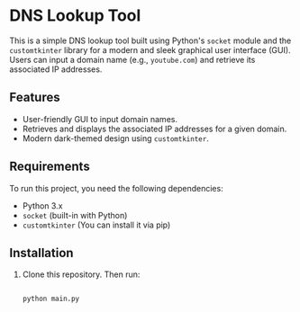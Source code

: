 # DNS Lookup Tool

This is a simple DNS lookup tool built using Python's `socket` module and the `customtkinter` library for a modern and sleek graphical user interface (GUI). Users can input a domain name (e.g., `youtube.com`) and retrieve its associated IP addresses.

## Features
- User-friendly GUI to input domain names.
- Retrieves and displays the associated IP addresses for a given domain.
- Modern dark-themed design using `customtkinter`.
  
## Requirements

To run this project, you need the following dependencies:
- Python 3.x
- `socket` (built-in with Python)
- `customtkinter` (You can install it via pip)

## Installation

1. Clone this repository. Then run:
   ```bash
   
   python main.py
   
   ```
   
